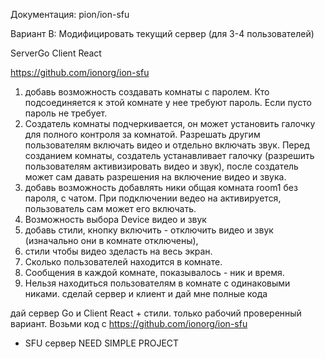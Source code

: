 Документация: pion/ion-sfu

Вариант B: Модифицировать текущий сервер (для 3-4 пользователей)

ServerGo
Client React

https://github.com/ionorg/ion-sfu

1. добавь возможность создавать комнаты с паролем. Кто подсоединяется к этой комнате у нее требуют пароль. Если пусто пароль не требует.
2. Создатель комнаты подчеркивается, он может установить галочку для полного контроля за комнатой. Разрешать другим пользователям
   включать видео и отдельно включать звук. Перед созданием комнаты, создатель устанавливает галочку
   (разрешить пользователям активизировать видео и звук), после создатель может сам давать разрешения на включение видео и звука.
3. добавь возможность добавлять ники общая комната room1 без пароля, с чатом.
   При подключении ведео на активируется, пользователь сам может его включать.
4. Возможность выбора Device видео и звук
5. добавь стили, кнопку включить - отключить видео и звук (изначально они в комнате отключены),
6. стили чтобы видео зделасть на весь экран.
7. Сколько пользователей находится в комнате.
8. Сообщения в каждой комнате, показывалось - ник и время.
9. Нельзя находиться пользователям в комнате с одинаковыми никами.
   сделай сервер и клиент и дай мне полные кода

дай сервер Go и Client React + стили.
только рабочий проверенный вариант. Возьми код с https://github.com/ionorg/ion-sfu

+ SFU сервер 
NEED SIMPLE PROJECT